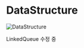 # DataStructure

![DataStructure](https://github.com/laphayen/DataStructure/assets/29139465/4b7f9972-46aa-4c72-97d0-325ac401e8f8)

LinkedQueue 수정 중

